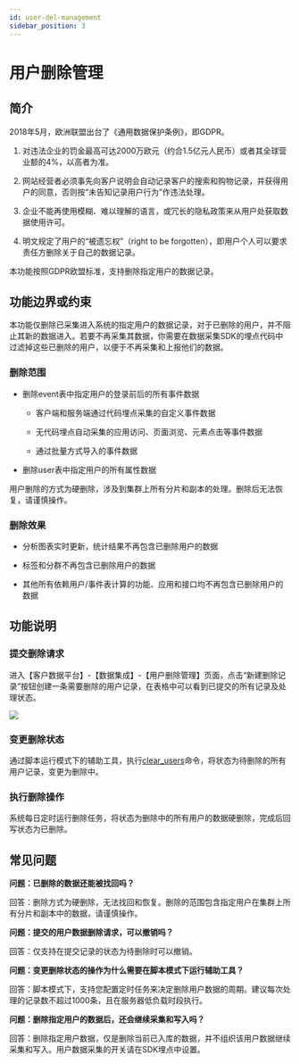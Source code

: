 ```yaml
---
id: user-del-management
sidebar_position: 3
---
```


# 用户删除管理

## 简介[](#jian-jie)

2018年5月，欧洲联盟出台了《通用数据保护条例》，即GDPR。

1.  对违法企业的罚金最高可达2000万欧元（约合1.5亿元人民币）或者其全球营业额的4%，以高者为准。
    
2.  网站经营者必须事先向客户说明会自动记录客户的搜索和购物记录，并获得用户的同意，否则按“未告知记录用户行为”作违法处理。
    
3.  企业不能再使用模糊、难以理解的语言，或冗长的隐私政策来从用户处获取数据使用许可。
    
4.  明文规定了用户的“被遗忘权”（right to be forgotten），即用户个人可以要求责任方删除关于自己的数据记录。
    
本功能按照GDPR欧盟标准，支持删除指定用户的数据记录。


## 功能边界或约束[](#gong-neng-bian-jie-huo-yue-shu)

本功能仅删除已采集进入系统的指定用户的数据记录，对于已删除的用户，并不阻止其新的数据进入。若要不再采集其数据，你需要在数据采集SDK的埋点代码中过滤掉这些已删除的用户，以便于不再采集和上报他们的数据。

### 删除范围[](#shan-chu-fan-wei)

* 删除event表中指定用户的登录前后的所有事件数据
    
    * 客户端和服务端通过代码埋点采集的自定义事件数据
        
    * 无代码埋点自动采集的应用访问、页面浏览、元素点击等事件数据
        
    * 通过批量方式导入的事件数据
        
    
* 删除user表中指定用户的所有属性数据
    
用户删除的方式为硬删除，涉及到集群上所有分片和副本的处理。删除后无法恢复，请谨慎操作。


### 删除效果[](#shan-chu-xiao-guo)

* 分析图表实时更新，统计结果不再包含已删除用户的数据
    
* 标签和分群不再包含已删除用户的数据
    
* 其他所有依赖用户/事件表计算的功能、应用和接口均不再包含已删除用户的数据
    

## 功能说明[](#gong-neng-shuo-ming)

### 提交删除请求[](#step-1-ti-jiao-shan-chu-qing-qiu)

进入【客户数据平台】-【数据集成】-【用户删除管理】页面，点击“新建删除记录”按钮创建一条需要删除的用户记录，在表格中可以看到已提交的所有记录及处理状态。

![](https://gblobscdn.gitbook.com/assets%2F-M2qbZInaXgdm8kkNosp%2F-MiVaBYw7GzY54HacNZc%2F-MiVdUK69zGKYFuzI_vd%2F%E6%9C%AA%E5%91%BD%E5%90%8D1630487570.png?alt=media&token=dfa90316-0957-4224-8cc2-92436dc6d57b)


### 变更删除状态[](#step-2-bian-geng-shan-chu-zhuang-tai)

通过脚本运行模式下的辅助工具，执行[clear_users](../../../developer-manual/toolbox/user-delete-tool)命令，将状态为待删除的所有用户记录，变更为删除中。


### 执行删除操作[](#step-3-zhi-hang-shan-chu-cao-zuo)

系统每日定时运行删除任务，将状态为删除中的所有用户的数据硬删除，完成后回写状态为已删除。
​

## 常见问题[](#chang-jian-wen-ti)

**问题：已删除的数据还能被找回吗？**

回答：删除方式为硬删除，无法找回和恢复。删除的范围包含指定用户在集群上所有分片和副本中的数据，请谨慎操作。

**问题：提交的用户数据删除请求，可以撤销吗？**

回答：仅支持在提交记录的状态为待删除时可以撤销。

**问题：变更删除状态的操作为什么需要在脚本模式下运行辅助工具？**

回答：脚本模式下，支持您配置定时任务来决定删除用户数据的周期。建议每次处理的记录数不超过1000条，且在服务器低负载时段执行。

**问题：删除指定用户的数据后，还会继续采集和写入吗？**

回答：删除指定用户数据，仅是删除当前已入库的数据，并不组织该用户数据继续采集和写入。用户数据采集的开关请在SDK埋点中设置。
